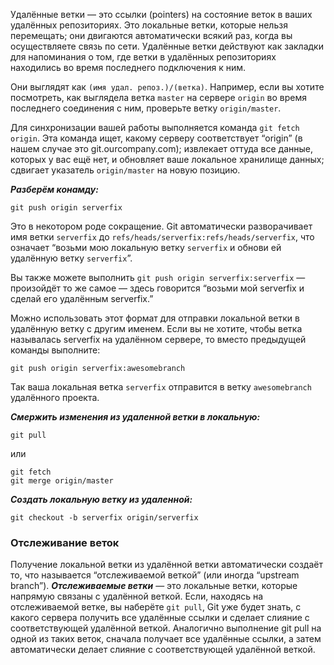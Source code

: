 Удалённые ветки — это ссылки (pointers) на состояние веток в ваших удалённых репозиториях. 
Это локальные ветки, которые нельзя перемещать; они двигаются автоматически всякий раз, когда вы осуществляете связь по сети. 
Удалённые ветки действуют как закладки для напоминания о том, где ветки в удалённых репозиториях находились во время 
последнего подключения к ним.

Они выглядят как `(имя удал. репоз.)/(ветка)`. Например, если вы хотите посмотреть, как выглядела ветка `master` на сервере 
`origin` во время последнего соединения с ним, проверьте ветку `origin/master`.

Для синхронизации вашей работы выполняется команда `git fetch origin`. Эта команда ищет, какому серверу соответствует “origin” 
(в нашем случае это git.ourcompany.com); извлекает оттуда все данные, которых у вас ещё нет, 
и обновляет ваше локальное хранилище данных; сдвигает указатель `origin/master` на новую позицию.

***Разберём конамду:***
```
git push origin serverfix
```
Это в некотором роде сокращение. Git автоматически разворачивает имя ветки `serverfix` до `refs/heads/serverfix:refs/heads/serverfix`, что означает “возьми мою локальную ветку `serverfix` и обнови ей удалённую ветку `serverfix`”.

Вы также можете выполнить `git push origin serverfix:serverfix` — произойдёт то же самое — здесь говорится “возьми мой serverfix и сделай его удалённым serverfix.”

Можно использовать этот формат для отправки локальной ветки в удалённую ветку с другим именем. Если вы не хотите, чтобы ветка называлась serverfix на удалённом сервере, то вместо предыдущей команды выполните:
```
git push origin serverfix:awesomebranch
```
Так ваша локальная ветка `serverfix` отправится в ветку `awesomebranch` удалённого проекта.

***Смержить изменения из удаленной ветки в локальную:***
```
git pull
```
или
```
git fetch
git merge origin/master
```
***Создать локальную ветку из удаленной:***
```
git checkout -b serverfix origin/serverfix
```

### Отслеживание веток
Получение локальной ветки из удалённой ветки автоматически создаёт то, что называется “отслеживаемой веткой” (или иногда “upstream branch”). ***Отслеживаемые ветки*** — это локальные ветки, которые напрямую связаны с удалённой веткой. Если, находясь на отслеживаемой ветке, вы наберёте `git pull`, Git уже будет знать, с какого сервера получить все удалённые ссылки и сделает слияние с соответствующей удалённой веткой. Аналогично выполнение git pull на одной из таких веток, сначала получает все удалённые ссылки, а затем автоматически делает слияние с соответствующей удалённой веткой.
